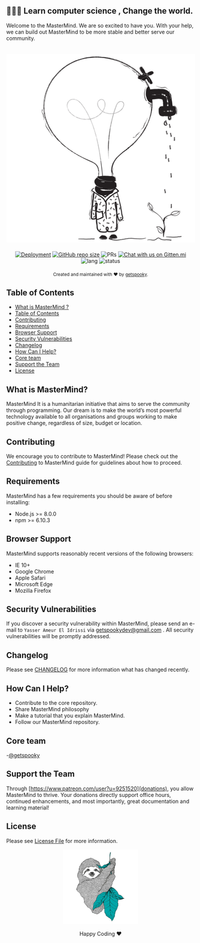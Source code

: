 ## 🧠🧠🧠 Learn computer science , Change the world.

Welcome to the MasterMind. We are so excited to have you. With your help, we can build out MasterMind to be more stable and better serve our community.

<p align="center">
    <img src="public/assets/think.png" alt="MasterMind" style="margin-bottom:20px;margin-top:20px" />
    </br>
    <a href="#"><img alt="Deployment" src="https://img.shields.io/badge/deployment-Heroku-blueviolet"></a>
    <a href="#"><img alt="GitHub repo size" src="https://img.shields.io/github/repo-size/getspooky/MasterMind"></a>
    <img alt="PRs" src="https://img.shields.io/badge/PRs-Welcome-blue" />
    <a href="https://spectrum.chat/mastermind">
    <img alt="Chat with us on Gitten.mi" src="https://withspectrum.github.io/badge/badge.svg" />
     </a><br />
     <img alt="lang" src="https://img.shields.io/badge/lang-javascript-yellow" />
      <img alt="status" src="https://img.shields.io/badge/status-Development%20Mode-9cf" />
</p>
<div align="center">
  <sub>Created and maintained with ❤️ by  <a href="https://github.com/getspooky">getspooky</a>.</sub>
</div>

## Table of Contents

- [What is MasterMind ?](#What-is-MasterMind)
- [Table of Contents](#Table-of-Contents)
- [Contributing](#Contributing)
- [Requirements](#Requirements)
- [Browser Support](#Browser-Support)
- [Security Vulnerabilities](#Security-Vulnerabilities)
- [Changelog](#changelog)
- [How Can I Help?](#How-Can-I-Help?)
- [Core team](#Core-team)
- [Support the Team](#Support-the-Team)
- [License](#license)

## What is MasterMind?

MasterMind It is a humanitarian initiative that aims to serve the community through programming.
Our dream is to make the world’s most powerful technology available to all organisations and groups working to make positive change, regardless of size, budget or location.

## Contributing

We encourage you to contribute to MasterMind! Please check out the [Contributing](/Contributing.md) to MasterMind guide for guidelines about how to proceed.

## Requirements

MasterMind has a few requirements you should be aware of before installing:

- Node.js >= 8.0.0
- npm >= 6.10.3

## Browser Support

MasterMind supports reasonably recent versions of the following browsers:

- IE 10+
- Google Chrome
- Apple Safari
- Microsoft Edge
- Mozilla Firefox

## Security Vulnerabilities

If you discover a security vulnerability within MasterMind, please send an e-mail to `Yasser Ameur El Idrissi` via getspookydev@gmail.com . All security vulnerabilities will be promptly addressed.

## Changelog

Please see [CHANGELOG](CHANGELOG.md) for more information what has changed recently.

## How Can I Help?

- Contribute to the core repository.
- Share MasterMind philosophy
- Make a tutorial that you explain MasterMind.
- Follow our MasterMind repository.

## Core team

-[@getspooky](https://github.com/getspooky)

## Support the Team

Through [https://www.patreon.com/user?u=9251520](donations), you allow MasterMind to thrive. Your donations directly support office hours, continued enhancements, and most importantly, great documentation and learning material!

## License

Please see [License File](LICENSE.md) for more information.

<p align="center">
 <img src="public/assets/happy.jpeg" width="200" height="200" />
</p>

<div align="center">
   Happy Coding ❤️
</div>
